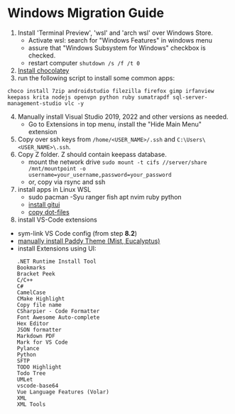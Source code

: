 # Windows Migration Guide
1. Install 'Terminal Preview',  'wsl' and 'arch wsl' over Windows Store.
   - Activate wsl: search for "Windows Features" in windows menu 
   - assure that "Windows Subsystem for Windows" checkbox is checked.
   - restart computer `shutdown /s /f /t 0`
2. [Install chocolatey](https://chocolatey.org/install)
3. run the following script to install some common apps:
```
choco install 7zip androidstudio filezilla firefox gimp irfanview keepass krita nodejs openvpn python ruby sumatrapdf sql-server-management-studio vlc -y
```
4. Manually install Visual Studio 2019, 2022 and other versions as needed.
   - Go to Extensions in top menu, install the "Hide Main Menu" extension
6. Copy over ssh keys from `/home/<USER_NAME>/.ssh` and `C:\Users\<USER_NAME>\.ssh`.
7. Copy Z folder. Z should contain keepass database.
   - mount the network drive `sudo mount -t cifs //server/share /mnt/mountpoint -o username=your_username,password=your_password`
   - or, copy via rsync and ssh
8. install apps in Linux WSL
   - sudo pacman -Syu ranger fish apt nvim ruby python
   - [install gitui](https://github.com/extrawurst/gitui/releases)
   - [copy dot-files](https://github.com/markianotto/dotfiles)
10. install VS-Code extensions
   - sym-link VS Code config (from step **8.2**)
   - [manually install Paddy Theme (Mist, Eucalyptus)](https://marketplace.visualstudio.com/items?itemName=yile-ou.paddy-color-theme)
   - install Extensions using UI:
   ```
      .NET Runtime Install Tool
      Bookmarks
      Bracket Peek
      C/C++
      C#
      CamelCase
      CMake Highlight
      Copy file name
      CSharpier - Code Formatter
      Font Awesome Auto-complete
      Hex Editor
      JSON formatter
      Markdown PDF
      Mark for VS Code
      Pylance
      Python
      SFTP
      TODO Highlight
      Todo Tree
      UMLet
      vscode-base64
      Vue Language Features (Volar)
      XML
      XML Tools
   ```
